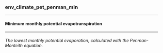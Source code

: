 ### env_climate_pet_penman_min



------
#### Minimum monthly potential evapotranspiration



------
###### The lowest monthly potential evaporation, calculated with the Penman-Monteith equation.